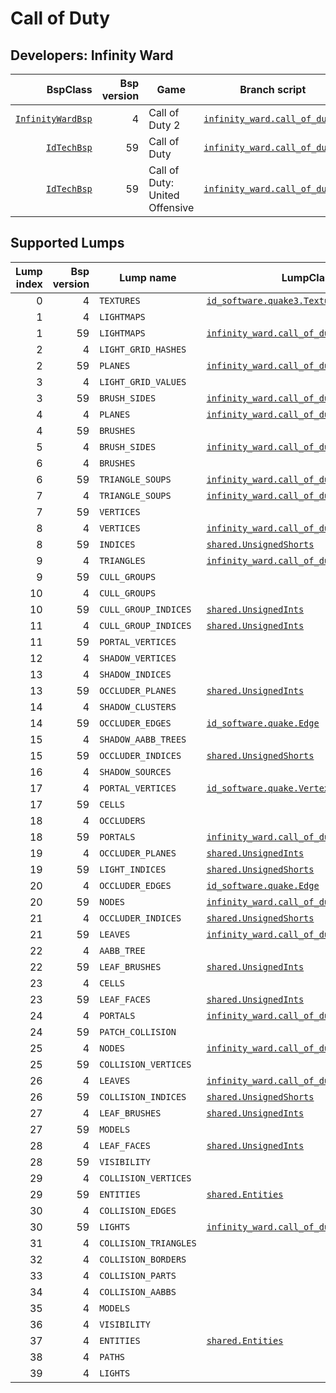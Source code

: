 # Call of Duty
## Developers: Infinity Ward

| BspClass | Bsp version | Game | Branch script | Supported lumps | Unused lumps | Coverage |
| -------: | ----------: | ---- | ------------- | --------------: | -----------: | :------- |
| [`InfinityWardBsp`](https://github.com/snake-biscuits/bsp_tool/blob/master/bsp_tool/infinity_ward.py#L9) | 4 | Call of Duty 2 | [`infinity_ward.call_of_duty2`](https://github.com/snake-biscuits/bsp_tool/blob/master/bsp_tool/branches/infinity_ward/call_of_duty2.py) | 17 / 40 | 0 | 38.33% |
| [`IdTechBsp`](https://github.com/snake-biscuits/bsp_tool/blob/master/bsp_tool/id_software.py#L84) | 59 | Call of Duty | [`infinity_ward.call_of_duty1`](https://github.com/snake-biscuits/bsp_tool/blob/master/bsp_tool/branches/infinity_ward/call_of_duty1.py) | 19 / 31 | 0 | 54.84% |
| [`IdTechBsp`](https://github.com/snake-biscuits/bsp_tool/blob/master/bsp_tool/id_software.py#L84) | 59 | Call of Duty: United Offensive | [`infinity_ward.call_of_duty1`](https://github.com/snake-biscuits/bsp_tool/blob/master/bsp_tool/branches/infinity_ward/call_of_duty1.py) | 19 / 31 | 0 | 54.84% |


## Supported Lumps
| Lump index | Bsp version | Lump name | LumpClass | Coverage |
| ---------: | ----------: | --------- | --------- | :------- |
| 0 | 4 | `TEXTURES` | [`id_software.quake3.Texture`](https://github.com/snake-biscuits/bsp_tool/blob/master/bsp_tool/branches/id_software/quake3.py#L309) | 100% |
| 1 | 4 | `LIGHTMAPS` |  | 0% |
| 1 | 59 | `LIGHTMAPS` | [`infinity_ward.call_of_duty1.Lightmap`](https://github.com/snake-biscuits/bsp_tool/blob/master/bsp_tool/branches/infinity_ward/call_of_duty1.py#L145) | 100% |
| 2 | 4 | `LIGHT_GRID_HASHES` |  | 0% |
| 2 | 59 | `PLANES` | [`infinity_ward.call_of_duty1.Plane`](https://github.com/snake-biscuits/bsp_tool/blob/master/bsp_tool/branches/infinity_ward/call_of_duty1.py#L209) | 100% |
| 3 | 4 | `LIGHT_GRID_VALUES` |  | 0% |
| 3 | 59 | `BRUSH_SIDES` | [`infinity_ward.call_of_duty1.BrushSide`](https://github.com/snake-biscuits/bsp_tool/blob/master/bsp_tool/branches/infinity_ward/call_of_duty1.py#L98) | 100% |
| 4 | 4 | `PLANES` | [`infinity_ward.call_of_duty1.Plane`](https://github.com/snake-biscuits/bsp_tool/blob/master/bsp_tool/branches/infinity_ward/call_of_duty1.py#L209) | 100% |
| 4 | 59 | `BRUSHES` |  | 0% |
| 5 | 4 | `BRUSH_SIDES` | [`infinity_ward.call_of_duty1.BrushSide`](https://github.com/snake-biscuits/bsp_tool/blob/master/bsp_tool/branches/infinity_ward/call_of_duty1.py#L98) | 100% |
| 6 | 4 | `BRUSHES` |  | 0% |
| 6 | 59 | `TRIANGLE_SOUPS` | [`infinity_ward.call_of_duty1.TriangleSoup`](https://github.com/snake-biscuits/bsp_tool/blob/master/bsp_tool/branches/infinity_ward/call_of_duty1.py#L224) | 100% |
| 7 | 4 | `TRIANGLE_SOUPS` | [`infinity_ward.call_of_duty2.TriangleSoup`](https://github.com/snake-biscuits/bsp_tool/blob/master/bsp_tool/branches/infinity_ward/call_of_duty2.py#L170) | 100% |
| 7 | 59 | `VERTICES` |  | 0% |
| 8 | 4 | `VERTICES` | [`infinity_ward.call_of_duty2.Vertex`](https://github.com/snake-biscuits/bsp_tool/blob/master/bsp_tool/branches/infinity_ward/call_of_duty2.py#L182) | 83% |
| 8 | 59 | `INDICES` | [`shared.UnsignedShorts`](https://github.com/snake-biscuits/bsp_tool/blob/master/bsp_tool/branches/shared.py#L33) | 100% |
| 9 | 4 | `TRIANGLES` | [`infinity_ward.call_of_duty2.Triangle`](https://github.com/snake-biscuits/bsp_tool/blob/master/bsp_tool/branches/infinity_ward/call_of_duty2.py#L163) | 100% |
| 9 | 59 | `CULL_GROUPS` |  | 0% |
| 10 | 4 | `CULL_GROUPS` |  | 0% |
| 10 | 59 | `CULL_GROUP_INDICES` | [`shared.UnsignedInts`](https://github.com/snake-biscuits/bsp_tool/blob/master/bsp_tool/branches/shared.py#L25) | 100% |
| 11 | 4 | `CULL_GROUP_INDICES` | [`shared.UnsignedInts`](https://github.com/snake-biscuits/bsp_tool/blob/master/bsp_tool/branches/shared.py#L25) | 100% |
| 11 | 59 | `PORTAL_VERTICES` |  | 0% |
| 12 | 4 | `SHADOW_VERTICES` |  | 0% |
| 13 | 4 | `SHADOW_INDICES` |  | 0% |
| 13 | 59 | `OCCLUDER_PLANES` | [`shared.UnsignedInts`](https://github.com/snake-biscuits/bsp_tool/blob/master/bsp_tool/branches/shared.py#L25) | 100% |
| 14 | 4 | `SHADOW_CLUSTERS` |  | 0% |
| 14 | 59 | `OCCLUDER_EDGES` | [`id_software.quake.Edge`](https://github.com/snake-biscuits/bsp_tool/blob/master/bsp_tool/branches/id_software/quake.py#L145) | 100% |
| 15 | 4 | `SHADOW_AABB_TREES` |  | 0% |
| 15 | 59 | `OCCLUDER_INDICES` | [`shared.UnsignedShorts`](https://github.com/snake-biscuits/bsp_tool/blob/master/bsp_tool/branches/shared.py#L33) | 100% |
| 16 | 4 | `SHADOW_SOURCES` |  | 0% |
| 17 | 4 | `PORTAL_VERTICES` | [`id_software.quake.Vertex`](https://github.com/snake-biscuits/bsp_tool/blob/master/bsp_tool/branches/id_software/quake.py#L251) | 100% |
| 17 | 59 | `CELLS` |  | 0% |
| 18 | 4 | `OCCLUDERS` |  | 0% |
| 18 | 59 | `PORTALS` | [`infinity_ward.call_of_duty1.Portal`](https://github.com/snake-biscuits/bsp_tool/blob/master/bsp_tool/branches/infinity_ward/call_of_duty1.py#L217) | 0% |
| 19 | 4 | `OCCLUDER_PLANES` | [`shared.UnsignedInts`](https://github.com/snake-biscuits/bsp_tool/blob/master/bsp_tool/branches/shared.py#L25) | 100% |
| 19 | 59 | `LIGHT_INDICES` | [`shared.UnsignedShorts`](https://github.com/snake-biscuits/bsp_tool/blob/master/bsp_tool/branches/shared.py#L33) | 100% |
| 20 | 4 | `OCCLUDER_EDGES` | [`id_software.quake.Edge`](https://github.com/snake-biscuits/bsp_tool/blob/master/bsp_tool/branches/id_software/quake.py#L145) | 100% |
| 20 | 59 | `NODES` | [`infinity_ward.call_of_duty1.Node`](https://github.com/snake-biscuits/bsp_tool/blob/master/bsp_tool/branches/infinity_ward/call_of_duty1.py#L180) | 100% |
| 21 | 4 | `OCCLUDER_INDICES` | [`shared.UnsignedShorts`](https://github.com/snake-biscuits/bsp_tool/blob/master/bsp_tool/branches/shared.py#L33) | 100% |
| 21 | 59 | `LEAVES` | [`infinity_ward.call_of_duty1.Leaf`](https://github.com/snake-biscuits/bsp_tool/blob/master/bsp_tool/branches/infinity_ward/call_of_duty1.py#L121) | 50% |
| 22 | 4 | `AABB_TREE` |  | 0% |
| 22 | 59 | `LEAF_BRUSHES` | [`shared.UnsignedInts`](https://github.com/snake-biscuits/bsp_tool/blob/master/bsp_tool/branches/shared.py#L25) | 100% |
| 23 | 4 | `CELLS` |  | 0% |
| 23 | 59 | `LEAF_FACES` | [`shared.UnsignedInts`](https://github.com/snake-biscuits/bsp_tool/blob/master/bsp_tool/branches/shared.py#L25) | 100% |
| 24 | 4 | `PORTALS` | [`infinity_ward.call_of_duty1.Portal`](https://github.com/snake-biscuits/bsp_tool/blob/master/bsp_tool/branches/infinity_ward/call_of_duty1.py#L217) | 0% |
| 24 | 59 | `PATCH_COLLISION` |  | 0% |
| 25 | 4 | `NODES` | [`infinity_ward.call_of_duty1.Node`](https://github.com/snake-biscuits/bsp_tool/blob/master/bsp_tool/branches/infinity_ward/call_of_duty1.py#L180) | 100% |
| 25 | 59 | `COLLISION_VERTICES` |  | 0% |
| 26 | 4 | `LEAVES` | [`infinity_ward.call_of_duty1.Leaf`](https://github.com/snake-biscuits/bsp_tool/blob/master/bsp_tool/branches/infinity_ward/call_of_duty1.py#L121) | 50% |
| 26 | 59 | `COLLISION_INDICES` | [`shared.UnsignedShorts`](https://github.com/snake-biscuits/bsp_tool/blob/master/bsp_tool/branches/shared.py#L33) | 100% |
| 27 | 4 | `LEAF_BRUSHES` | [`shared.UnsignedInts`](https://github.com/snake-biscuits/bsp_tool/blob/master/bsp_tool/branches/shared.py#L25) | 100% |
| 27 | 59 | `MODELS` |  | 0% |
| 28 | 4 | `LEAF_FACES` | [`shared.UnsignedInts`](https://github.com/snake-biscuits/bsp_tool/blob/master/bsp_tool/branches/shared.py#L25) | 100% |
| 28 | 59 | `VISIBILITY` |  | 0% |
| 29 | 4 | `COLLISION_VERTICES` |  | 0% |
| 29 | 59 | `ENTITIES` | [`shared.Entities`](https://github.com/snake-biscuits/bsp_tool/blob/master/bsp_tool/branches/shared.py#L38) | 100% |
| 30 | 4 | `COLLISION_EDGES` |  | 0% |
| 30 | 59 | `LIGHTS` | [`infinity_ward.call_of_duty1.Light`](https://github.com/snake-biscuits/bsp_tool/blob/master/bsp_tool/branches/infinity_ward/call_of_duty1.py#L132) | 50% |
| 31 | 4 | `COLLISION_TRIANGLES` |  | 0% |
| 32 | 4 | `COLLISION_BORDERS` |  | 0% |
| 33 | 4 | `COLLISION_PARTS` |  | 0% |
| 34 | 4 | `COLLISION_AABBS` |  | 0% |
| 35 | 4 | `MODELS` |  | 0% |
| 36 | 4 | `VISIBILITY` |  | 0% |
| 37 | 4 | `ENTITIES` | [`shared.Entities`](https://github.com/snake-biscuits/bsp_tool/blob/master/bsp_tool/branches/shared.py#L38) | 100% |
| 38 | 4 | `PATHS` |  | 0% |
| 39 | 4 | `LIGHTS` |  | 0% |


